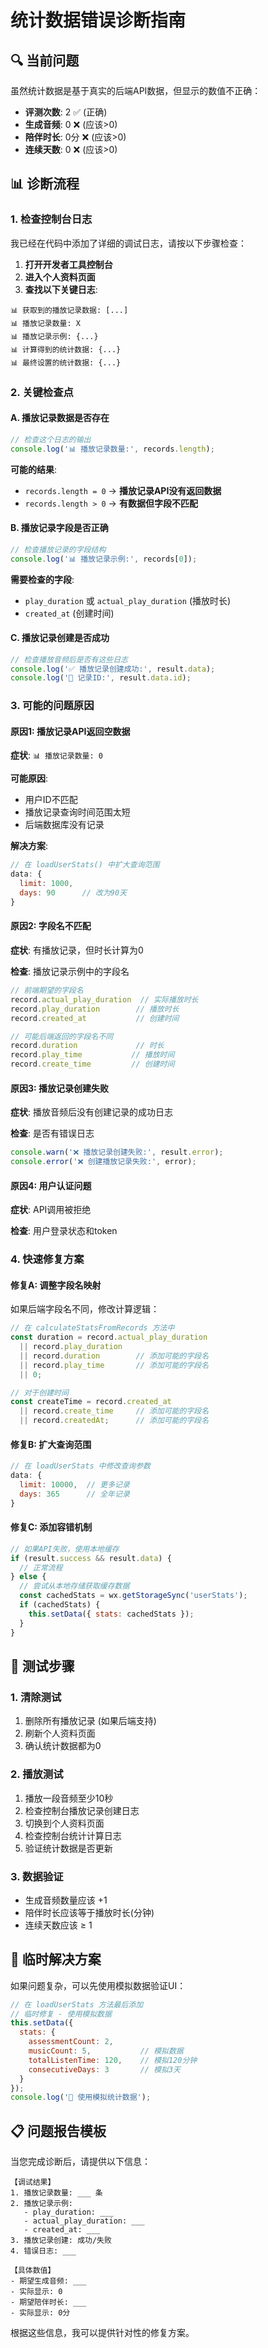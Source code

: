 # 统计数据错误诊断指南

## 🔍 当前问题

虽然统计数据是基于真实的后端API数据，但显示的数值不正确：
- **评测次数**: 2 ✅ (正确)
- **生成音频**: 0 ❌ (应该>0)
- **陪伴时长**: 0分 ❌ (应该>0)  
- **连续天数**: 0 ❌ (应该>0)

## 📊 诊断流程

### 1. 检查控制台日志

我已经在代码中添加了详细的调试日志，请按以下步骤检查：

1. **打开开发者工具控制台**
2. **进入个人资料页面**
3. **查找以下关键日志**:

```
📊 获取到的播放记录数据: [...]
📊 播放记录数量: X
📊 播放记录示例: {...}
📊 计算得到的统计数据: {...}
📊 最终设置的统计数据: {...}
```

### 2. 关键检查点

#### A. 播放记录数据是否存在
```javascript
// 检查这个日志的输出
console.log('📊 播放记录数量:', records.length);
```

**可能的结果**:
- `records.length = 0` → **播放记录API没有返回数据**
- `records.length > 0` → **有数据但字段不匹配**

#### B. 播放记录字段是否正确
```javascript
// 检查播放记录的字段结构
console.log('📊 播放记录示例:', records[0]);
```

**需要检查的字段**:
- `play_duration` 或 `actual_play_duration` (播放时长)
- `created_at` (创建时间)

#### C. 播放记录创建是否成功
```javascript
// 检查播放音频后是否有这些日志
console.log('✅ 播放记录创建成功:', result.data);
console.log('📝 记录ID:', result.data.id);
```

### 3. 可能的问题原因

#### 原因1: 播放记录API返回空数据

**症状**: `📊 播放记录数量: 0`

**可能原因**:
- 用户ID不匹配
- 播放记录查询时间范围太短
- 后端数据库没有记录

**解决方案**:
```javascript
// 在 loadUserStats() 中扩大查询范围
data: {
  limit: 1000,  
  days: 90      // 改为90天
}
```

#### 原因2: 字段名不匹配

**症状**: 有播放记录，但时长计算为0

**检查**: 播放记录示例中的字段名
```javascript
// 前端期望的字段名
record.actual_play_duration  // 实际播放时长
record.play_duration        // 播放时长
record.created_at           // 创建时间

// 可能后端返回的字段名不同
record.duration             // 时长
record.play_time           // 播放时间  
record.create_time         // 创建时间
```

#### 原因3: 播放记录创建失败

**症状**: 播放音频后没有创建记录的成功日志

**检查**: 是否有错误日志
```javascript
console.warn('❌ 播放记录创建失败:', result.error);
console.error('❌ 创建播放记录失败:', error);
```

#### 原因4: 用户认证问题

**症状**: API调用被拒绝

**检查**: 用户登录状态和token

### 4. 快速修复方案

#### 修复A: 调整字段名映射

如果后端字段名不同，修改计算逻辑：

```javascript
// 在 calculateStatsFromRecords 方法中
const duration = record.actual_play_duration 
  || record.play_duration 
  || record.duration        // 添加可能的字段名
  || record.play_time       // 添加可能的字段名
  || 0;

// 对于创建时间
const createTime = record.created_at 
  || record.create_time     // 添加可能的字段名
  || record.createdAt;      // 添加可能的字段名
```

#### 修复B: 扩大查询范围

```javascript
// 在 loadUserStats 中修改查询参数
data: {
  limit: 10000,  // 更多记录
  days: 365      // 全年记录
}
```

#### 修复C: 添加容错机制

```javascript
// 如果API失败，使用本地缓存
if (result.success && result.data) {
  // 正常流程
} else {
  // 尝试从本地存储获取缓存数据
  const cachedStats = wx.getStorageSync('userStats');
  if (cachedStats) {
    this.setData({ stats: cachedStats });
  }
}
```

## 🧪 测试步骤

### 1. 清除测试
1. 删除所有播放记录 (如果后端支持)
2. 刷新个人资料页面
3. 确认统计数据都为0

### 2. 播放测试
1. 播放一段音频至少10秒
2. 检查控制台播放记录创建日志
3. 切换到个人资料页面
4. 检查控制台统计计算日志
5. 验证统计数据是否更新

### 3. 数据验证
- 生成音频数量应该 +1
- 陪伴时长应该等于播放时长(分钟)
- 连续天数应该 ≥ 1

## 🔧 临时解决方案

如果问题复杂，可以先使用模拟数据验证UI：

```javascript
// 在 loadUserStats 方法最后添加
// 临时修复 - 使用模拟数据
this.setData({
  stats: {
    assessmentCount: 2,
    musicCount: 5,           // 模拟数据
    totalListenTime: 120,    // 模拟120分钟
    consecutiveDays: 3       // 模拟3天
  }
});
console.log('🚧 使用模拟统计数据');
```

## 📋 问题报告模板

当您完成诊断后，请提供以下信息：

```
【调试结果】
1. 播放记录数量: ___ 条
2. 播放记录示例: 
   - play_duration: ___
   - actual_play_duration: ___  
   - created_at: ___
3. 播放记录创建: 成功/失败
4. 错误日志: ___

【具体数值】  
- 期望生成音频: ___
- 实际显示: 0
- 期望陪伴时长: ___
- 实际显示: 0分
```

根据这些信息，我可以提供针对性的修复方案。
